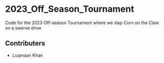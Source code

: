# 2023_Off_Season_Tournament
Code for the 2023 Off-season Tournament where we slap Corn on the Claw on a swerve drive 


## Contributers
* Luqmaan Khan
